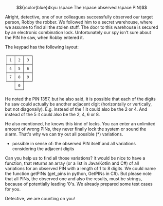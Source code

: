 $${\color{blue}4kyu \space The \space observed \space PIN}$$ 

Alright, detective, one of our colleagues successfully observed our target person, Robby the robber. We followed him to a secret warehouse, where we assume to find all the stolen stuff. The door to this warehouse is secured by an electronic combination lock. Unfortunately our spy isn't sure about the PIN he saw, when Robby entered it.

The keypad has the following layout:

```
┌───┬───┬───┐
│ 1 │ 2 │ 3 │
├───┼───┼───┤
│ 4 │ 5 │ 6 │
├───┼───┼───┤
│ 7 │ 8 │ 9 │
└───┼───┼───┘
    │ 0 │
    └───┘
```
He noted the PIN 1357, but he also said, it is possible that each of the digits he saw could actually be another adjacent digit (horizontally or vertically, but not diagonally). E.g. instead of the 1 it could also be the 2 or 4. And instead of the 5 it could also be the 2, 4, 6 or 8.

He also mentioned, he knows this kind of locks. You can enter an unlimited amount of wrong PINs, they never finally lock the system or sound the alarm. That's why we can try out all possible (*) variations.

* possible in sense of: the observed PIN itself and all variations considering the adjacent digits

Can you help us to find all those variations? It would be nice to have a function, that returns an array (or a list in Java/Kotlin and C#) of all variations for an observed PIN with a length of 1 to 8 digits. We could name the function getPINs (get_pins in python, GetPINs in C#). But please note that all PINs, the observed one and also the results, must be strings, because of potentially leading '0's. We already prepared some test cases for you.

Detective, we are counting on you!